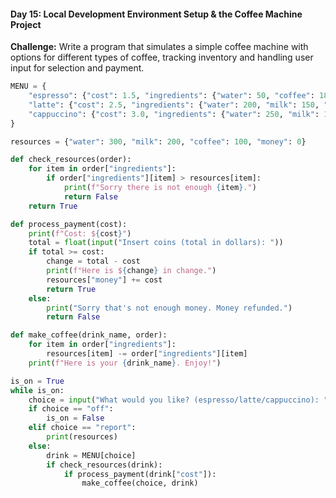#### Day 15: Local Development Environment Setup & the Coffee Machine Project
**Challenge:** Write a program that simulates a simple coffee machine with options for different types of coffee, tracking inventory and handling user input for selection and payment.

```python
MENU = {
    "espresso": {"cost": 1.5, "ingredients": {"water": 50, "coffee": 18}},
    "latte": {"cost": 2.5, "ingredients": {"water": 200, "milk": 150, "coffee": 24}},
    "cappuccino": {"cost": 3.0, "ingredients": {"water": 250, "milk": 100, "coffee": 24}},
}

resources = {"water": 300, "milk": 200, "coffee": 100, "money": 0}

def check_resources(order):
    for item in order["ingredients"]:
        if order["ingredients"][item] > resources[item]:
            print(f"Sorry there is not enough {item}.")
            return False
    return True

def process_payment(cost):
    print(f"Cost: ${cost}")
    total = float(input("Insert coins (total in dollars): "))
    if total >= cost:
        change = total - cost
        print(f"Here is ${change} in change.")
        resources["money"] += cost
        return True
    else:
        print("Sorry that's not enough money. Money refunded.")
        return False

def make_coffee(drink_name, order):
    for item in order["ingredients"]:
        resources[item] -= order["ingredients"][item]
    print(f"Here is your {drink_name}. Enjoy!")

is_on = True
while is_on:
    choice = input("What would you like? (espresso/latte/cappuccino): ")
    if choice == "off":
        is_on = False
    elif choice == "report":
        print(resources)
    else:
        drink = MENU[choice]
        if check_resources(drink):
            if process_payment(drink["cost"]):
                make_coffee(choice, drink)
```


